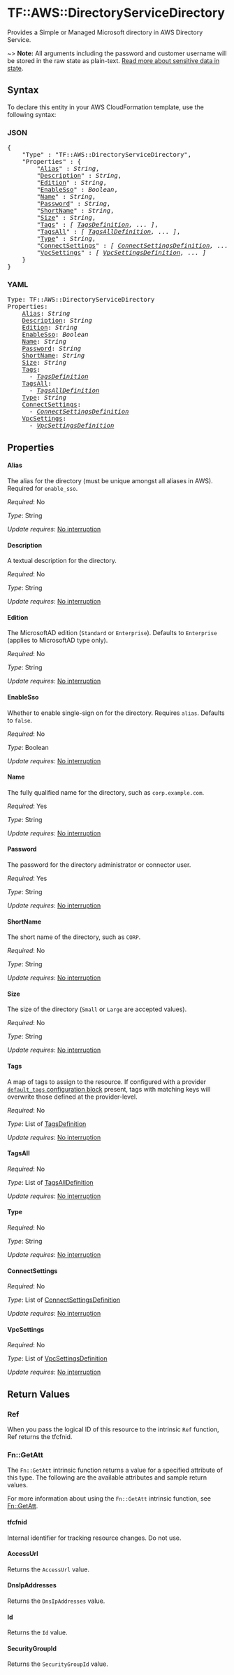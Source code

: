 # TF::AWS::DirectoryServiceDirectory

Provides a Simple or Managed Microsoft directory in AWS Directory Service.

~> **Note:** All arguments including the password and customer username will be stored in the raw state as plain-text.
[Read more about sensitive data in state](https://www.terraform.io/docs/state/sensitive-data.html).

## Syntax

To declare this entity in your AWS CloudFormation template, use the following syntax:

### JSON

<pre>
{
    "Type" : "TF::AWS::DirectoryServiceDirectory",
    "Properties" : {
        "<a href="#alias" title="Alias">Alias</a>" : <i>String</i>,
        "<a href="#description" title="Description">Description</a>" : <i>String</i>,
        "<a href="#edition" title="Edition">Edition</a>" : <i>String</i>,
        "<a href="#enablesso" title="EnableSso">EnableSso</a>" : <i>Boolean</i>,
        "<a href="#name" title="Name">Name</a>" : <i>String</i>,
        "<a href="#password" title="Password">Password</a>" : <i>String</i>,
        "<a href="#shortname" title="ShortName">ShortName</a>" : <i>String</i>,
        "<a href="#size" title="Size">Size</a>" : <i>String</i>,
        "<a href="#tags" title="Tags">Tags</a>" : <i>[ <a href="tagsdefinition.md">TagsDefinition</a>, ... ]</i>,
        "<a href="#tagsall" title="TagsAll">TagsAll</a>" : <i>[ <a href="tagsalldefinition.md">TagsAllDefinition</a>, ... ]</i>,
        "<a href="#type" title="Type">Type</a>" : <i>String</i>,
        "<a href="#connectsettings" title="ConnectSettings">ConnectSettings</a>" : <i>[ <a href="connectsettingsdefinition.md">ConnectSettingsDefinition</a>, ... ]</i>,
        "<a href="#vpcsettings" title="VpcSettings">VpcSettings</a>" : <i>[ <a href="vpcsettingsdefinition.md">VpcSettingsDefinition</a>, ... ]</i>
    }
}
</pre>

### YAML

<pre>
Type: TF::AWS::DirectoryServiceDirectory
Properties:
    <a href="#alias" title="Alias">Alias</a>: <i>String</i>
    <a href="#description" title="Description">Description</a>: <i>String</i>
    <a href="#edition" title="Edition">Edition</a>: <i>String</i>
    <a href="#enablesso" title="EnableSso">EnableSso</a>: <i>Boolean</i>
    <a href="#name" title="Name">Name</a>: <i>String</i>
    <a href="#password" title="Password">Password</a>: <i>String</i>
    <a href="#shortname" title="ShortName">ShortName</a>: <i>String</i>
    <a href="#size" title="Size">Size</a>: <i>String</i>
    <a href="#tags" title="Tags">Tags</a>: <i>
      - <a href="tagsdefinition.md">TagsDefinition</a></i>
    <a href="#tagsall" title="TagsAll">TagsAll</a>: <i>
      - <a href="tagsalldefinition.md">TagsAllDefinition</a></i>
    <a href="#type" title="Type">Type</a>: <i>String</i>
    <a href="#connectsettings" title="ConnectSettings">ConnectSettings</a>: <i>
      - <a href="connectsettingsdefinition.md">ConnectSettingsDefinition</a></i>
    <a href="#vpcsettings" title="VpcSettings">VpcSettings</a>: <i>
      - <a href="vpcsettingsdefinition.md">VpcSettingsDefinition</a></i>
</pre>

## Properties

#### Alias

The alias for the directory (must be unique amongst all aliases in AWS). Required for `enable_sso`.

_Required_: No

_Type_: String

_Update requires_: [No interruption](https://docs.aws.amazon.com/AWSCloudFormation/latest/UserGuide/using-cfn-updating-stacks-update-behaviors.html#update-no-interrupt)

#### Description

A textual description for the directory.

_Required_: No

_Type_: String

_Update requires_: [No interruption](https://docs.aws.amazon.com/AWSCloudFormation/latest/UserGuide/using-cfn-updating-stacks-update-behaviors.html#update-no-interrupt)

#### Edition

The MicrosoftAD edition (`Standard` or `Enterprise`). Defaults to `Enterprise` (applies to MicrosoftAD type only).

_Required_: No

_Type_: String

_Update requires_: [No interruption](https://docs.aws.amazon.com/AWSCloudFormation/latest/UserGuide/using-cfn-updating-stacks-update-behaviors.html#update-no-interrupt)

#### EnableSso

Whether to enable single-sign on for the directory. Requires `alias`. Defaults to `false`.

_Required_: No

_Type_: Boolean

_Update requires_: [No interruption](https://docs.aws.amazon.com/AWSCloudFormation/latest/UserGuide/using-cfn-updating-stacks-update-behaviors.html#update-no-interrupt)

#### Name

The fully qualified name for the directory, such as `corp.example.com`.

_Required_: Yes

_Type_: String

_Update requires_: [No interruption](https://docs.aws.amazon.com/AWSCloudFormation/latest/UserGuide/using-cfn-updating-stacks-update-behaviors.html#update-no-interrupt)

#### Password

The password for the directory administrator or connector user.

_Required_: Yes

_Type_: String

_Update requires_: [No interruption](https://docs.aws.amazon.com/AWSCloudFormation/latest/UserGuide/using-cfn-updating-stacks-update-behaviors.html#update-no-interrupt)

#### ShortName

The short name of the directory, such as `CORP`.

_Required_: No

_Type_: String

_Update requires_: [No interruption](https://docs.aws.amazon.com/AWSCloudFormation/latest/UserGuide/using-cfn-updating-stacks-update-behaviors.html#update-no-interrupt)

#### Size

The size of the directory (`Small` or `Large` are accepted values).

_Required_: No

_Type_: String

_Update requires_: [No interruption](https://docs.aws.amazon.com/AWSCloudFormation/latest/UserGuide/using-cfn-updating-stacks-update-behaviors.html#update-no-interrupt)

#### Tags

A map of tags to assign to the resource. If configured with a provider [`default_tags` configuration block](/docs/providers/aws/index.html#default_tags-configuration-block) present, tags with matching keys will overwrite those defined at the provider-level.

_Required_: No

_Type_: List of <a href="tagsdefinition.md">TagsDefinition</a>

_Update requires_: [No interruption](https://docs.aws.amazon.com/AWSCloudFormation/latest/UserGuide/using-cfn-updating-stacks-update-behaviors.html#update-no-interrupt)

#### TagsAll

_Required_: No

_Type_: List of <a href="tagsalldefinition.md">TagsAllDefinition</a>

_Update requires_: [No interruption](https://docs.aws.amazon.com/AWSCloudFormation/latest/UserGuide/using-cfn-updating-stacks-update-behaviors.html#update-no-interrupt)

#### Type

_Required_: No

_Type_: String

_Update requires_: [No interruption](https://docs.aws.amazon.com/AWSCloudFormation/latest/UserGuide/using-cfn-updating-stacks-update-behaviors.html#update-no-interrupt)

#### ConnectSettings

_Required_: No

_Type_: List of <a href="connectsettingsdefinition.md">ConnectSettingsDefinition</a>

_Update requires_: [No interruption](https://docs.aws.amazon.com/AWSCloudFormation/latest/UserGuide/using-cfn-updating-stacks-update-behaviors.html#update-no-interrupt)

#### VpcSettings

_Required_: No

_Type_: List of <a href="vpcsettingsdefinition.md">VpcSettingsDefinition</a>

_Update requires_: [No interruption](https://docs.aws.amazon.com/AWSCloudFormation/latest/UserGuide/using-cfn-updating-stacks-update-behaviors.html#update-no-interrupt)

## Return Values

### Ref

When you pass the logical ID of this resource to the intrinsic `Ref` function, Ref returns the tfcfnid.

### Fn::GetAtt

The `Fn::GetAtt` intrinsic function returns a value for a specified attribute of this type. The following are the available attributes and sample return values.

For more information about using the `Fn::GetAtt` intrinsic function, see [Fn::GetAtt](https://docs.aws.amazon.com/AWSCloudFormation/latest/UserGuide/intrinsic-function-reference-getatt.html).

#### tfcfnid

Internal identifier for tracking resource changes. Do not use.

#### AccessUrl

Returns the <code>AccessUrl</code> value.

#### DnsIpAddresses

Returns the <code>DnsIpAddresses</code> value.

#### Id

Returns the <code>Id</code> value.

#### SecurityGroupId

Returns the <code>SecurityGroupId</code> value.

